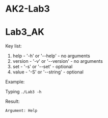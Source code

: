 # AK2-Lab3

# Lab3_AK

Key list:

1. help - '-h' or '--help' - no arguments
2. version - '-v' or '--version' - no arguments
3. set - '-s' or '--set' - optional
4. value - '-S' or '--string' - optional

Example:

Typing `./Lab3 -h`

Result:
```
Argument: Help
```
